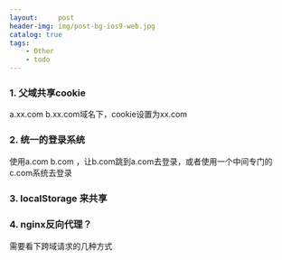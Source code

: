 ```yaml
---
layout:     post
header-img: img/post-bg-ios9-web.jpg
catalog: true
tags:
    - Other
    - todo
---
```


### 1. 父域共享cookie
a.xx.com b.xx.com域名下，cookie设置为xx.com

### 2. 统一的登录系统
使用a.com b.com ，让b.com跳到a.com去登录，或者使用一个中间专门的c.com系统去登录

### 3. localStorage 来共享

### 4. nginx反向代理？
需要看下跨域请求的几种方式
